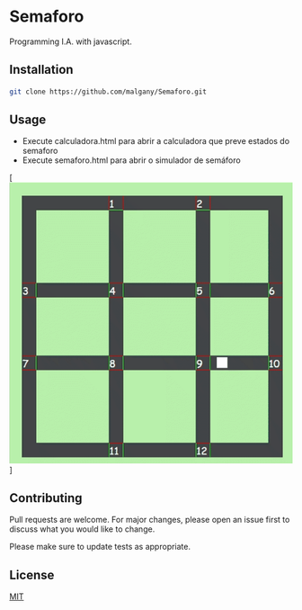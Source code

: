# Semaforo

Programming I.A. with javascript.

## Installation

```bash
git clone https://github.com/malgany/Semaforo.git
```

## Usage

* Execute calculadora.html para abrir a calculadora que preve estados do semaforo
* Execute semaforo.html para abrir o simulador de semáforo

[![Semaforo](semaforo.gif)]

## Contributing
Pull requests are welcome. For major changes, please open an issue first to discuss what you would like to change.

Please make sure to update tests as appropriate.

## License
[MIT](https://choosealicense.com/licenses/mit/)
